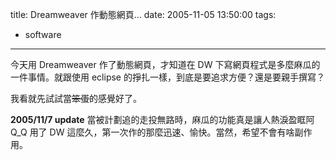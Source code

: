 title: Dreamweaver 作動態網頁…
date: 2005-11-05 13:50:00
tags: 
- software
---

今天用 Dreamweaver 作了動態網頁，才知道在 DW 下寫網頁程式是多麼麻瓜的一件事情。就跟使用 eclipse 的掙扎一樣，到底是要追求方便？還是要親手撰寫？

我看就先試試當<del datetime="2005-11-05T13:49:50+00:00">笨蛋</del>的感覺好了。

**2005/11/7 update**
當被計劃追的走投無路時，麻瓜的功能真是讓人熱淚盈眶阿 Q_Q
用了 DW 這麼久，第一次作的那麼迅速、愉快。當然，希望不會有啥副作用。